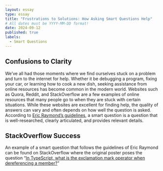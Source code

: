 ```yaml
---
layout: essay
type: essay
title: "Frustrations to Solutions: How Asking Smart Questions Help"
# All dates must be YYYY-MM-DD format!
date: 2024-09-12
published: true
labels:
  - Smart Questions
---
```


## Confusions to Clarity
We’ve all had those moments where we find ourselves stuck on a problem and turn to the internet for help. Whether it be debugging a program, fixing your car, or learning how to cook a new dish, seeking assistance from online resources has become common in the modern world. Websites such as Quora, Reddit, and StackOverflow are a few examples of online resources that many people go to when they are stuck with certain situations. While these websites are excellent for finding help, the quality of answers can vary and often depends on how well the question is asked. According to [Eric Raymond’s guidelines](http://www.catb.org/esr/faqs/smart-questions.html#stackoverflow), a smart question is a question that is well-researched, clearly articulated, and provides relevant details.
## StackOverflow Success
An example of a smart question that follows the guidelines of Eric Raymond can be found on StackOverflow where the original poster poses the question “[In TypeScript, what is the exclamation mark operator when dereferencing a member?](https://stackoverflow.com/questions/42273853/in-typescript-what-is-the-exclamation-mark-bang-operator-when-dereferenci)”

